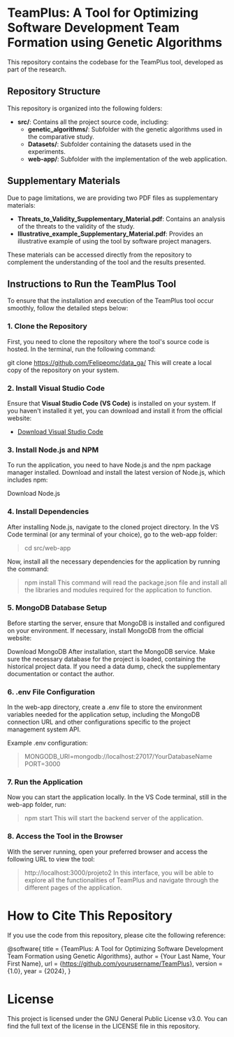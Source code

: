 # TeamPlus: A Tool for Optimizing Software Development Team Formation using Genetic Algorithms

This repository contains the codebase for the TeamPlus tool, developed as part of the research.

## Repository Structure

This repository is organized into the following folders:

- **src/**: Contains all the project source code, including:
  - **genetic_algorithms/**: Subfolder with the genetic algorithms used in the comparative study.
  - **Datasets/**: Subfolder containing the datasets used in the experiments.
  - **web-app/**: Subfolder with the implementation of the web application.

## Supplementary Materials

Due to page limitations, we are providing two PDF files as supplementary materials:

- **Threats_to_Validity_Supplementary_Material.pdf**: Contains an analysis of the threats to the validity of the study.
- **Illustrative_example_Supplementary_Material.pdf**: Provides an illustrative example of using the tool by software project managers.

These materials can be accessed directly from the repository to complement the understanding of the tool and the results presented.

## Instructions to Run the TeamPlus Tool

To ensure that the installation and execution of the TeamPlus tool occur smoothly, follow the detailed steps below:

### 1. Clone the Repository

First, you need to clone the repository where the tool's source code is hosted. In the terminal, run the following command:


git clone https://github.com/Felipeomc/data_ga/
This will create a local copy of the repository on your system.

### 2. Install Visual Studio Code

Ensure that **Visual Studio Code (VS Code)** is installed on your system. If you haven't installed it yet, you can download and install it from the official website:

- [Download Visual Studio Code](https://code.visualstudio.com/)

### 3. Install Node.js and NPM
To run the application, you need to have Node.js and the npm package manager installed. Download and install the latest version of Node.js, which includes npm:

Download Node.js

### 4. Install Dependencies
After installing Node.js, navigate to the cloned project directory. In the VS Code terminal (or any terminal of your choice), go to the web-app folder:

> cd src/web-app

Now, install all the necessary dependencies for the application by running the command:

> npm install
This command will read the package.json file and install all the libraries and modules required for the application to function.

### 5. MongoDB Database Setup
Before starting the server, ensure that MongoDB is installed and configured on your environment. If necessary, install MongoDB from the official website:

Download MongoDB
After installation, start the MongoDB service. Make sure the necessary database for the project is loaded, containing the historical project data. If you need a data dump, check the supplementary documentation or contact the author.

### 6. .env File Configuration
In the web-app directory, create a .env file to store the environment variables needed for the application setup, including the MongoDB connection URL and other configurations specific to the project management system API.

Example .env configuration:

> MONGODB_URI=mongodb://localhost:27017/YourDatabaseName
> PORT=3000
### 7. Run the Application
Now you can start the application locally. In the VS Code terminal, still in the web-app folder, run:

> npm start
This will start the backend server of the application.

### 8. Access the Tool in the Browser
With the server running, open your preferred browser and access the following URL to view the tool:

> http://localhost:3000/projeto2
In this interface, you will be able to explore all the functionalities of TeamPlus and navigate through the different pages of the application.

# How to Cite This Repository
If you use the code from this repository, please cite the following reference:


@software{
  title = {TeamPlus: A Tool for Optimizing Software Development Team Formation using Genetic Algorithms},
  author = {Your Last Name, Your First Name},
  url = {https://github.com/yourusername/TeamPlus},
  version = {1.0},
  year = {2024},
}

# License
This project is licensed under the GNU General Public License v3.0. You can find the full text of the license in the LICENSE file in this repository.
